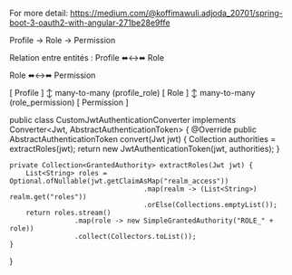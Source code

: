 For more detail: https://medium.com/@koffimawuli.adjoda_20701/spring-boot-3-oauth2-with-angular-271be28e9ffe




Profile → Role → Permission

Relation entre entités :
Profile ⬌↔⬌ Role

Role ⬌↔⬌ Permission


[ Profile ]
↕ many-to-many (profile_role)
[ Role ]
↕ many-to-many (role_permission)
[ Permission ]



public class CustomJwtAuthenticationConverter implements Converter<Jwt, AbstractAuthenticationToken> {
@Override
public AbstractAuthenticationToken convert(Jwt jwt) {
Collection<GrantedAuthority> authorities = extractRoles(jwt);
return new JwtAuthenticationToken(jwt, authorities);
}

    private Collection<GrantedAuthority> extractRoles(Jwt jwt) {
        List<String> roles = Optional.ofNullable(jwt.getClaimAsMap("realm_access"))
                                     .map(realm -> (List<String>) realm.get("roles"))
                                     .orElse(Collections.emptyList());
        return roles.stream()
                    .map(role -> new SimpleGrantedAuthority("ROLE_" + role))
                    .collect(Collectors.toList());
    }
}

